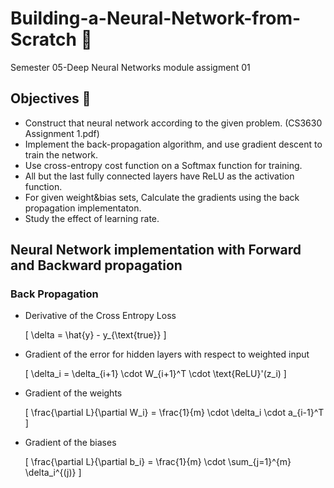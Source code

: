 # Building-a-Neural-Network-from-Scratch 🧠
Semester 05-Deep Neural Networks module assigment 01

## Objectives 🎯

- Construct that neural network according to the given problem. (CS3630 Assignment 1.pdf) 
- Implement the back-propagation algorithm, and use gradient descent to train the network. 
- Use cross-entropy cost function on a Softmax function for training. 
- All but the last fully connected layers have ReLU as the activation function.
- For given weight&bias sets, Calculate the gradients using the back propagation implementaton.
- Study the effect of learning rate.


## Neural Network implementation with Forward and Backward propagation

### Back Propagation
- Derivative of the Cross Entropy Loss

     \[ \delta = \hat{y} - y_{\text{true}} \]

- Gradient of the error for hidden layers with respect to weighted input

     \[ \delta_i = \delta_{i+1} \cdot W_{i+1}^T \cdot \text{ReLU}'(z_i) \]

- Gradient of the weights

     \[ \frac{\partial L}{\partial W_i} = \frac{1}{m} \cdot \delta_i \cdot a_{i-1}^T \]

- Gradient of the biases

     \[ \frac{\partial L}{\partial b_i} = \frac{1}{m} \cdot \sum_{j=1}^{m} \delta_i^{(j)} \]
<!-- ## Creating a Virtual Environment
### On macOS

```
cd /path/to/your/project
python3 -m venv env
source env/bin/activate
```

### On Windows
```
cd \path\to\your\project
python -m venv env
env\Scripts\activate
```

## Dpendencies

pip install pandas
pip install numpy -->